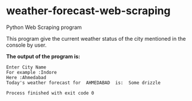 # weather-forecast-web-scraping
Python Web Scraping program

This program give the current weather status of the city mentioned in the console by user.

**The output of the program is:**

```
Enter City Name
For example :Indore
Here :Ahmedabad
Today's weather forecast for  AHMEDABAD  is:  Some drizzle

Process finished with exit code 0
```
